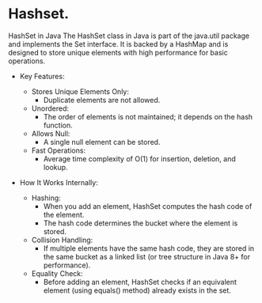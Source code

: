 # Hashset.

HashSet in Java
The HashSet class in Java is part of the java.util package and implements the Set interface. It is backed by a HashMap and is designed to store unique elements with high performance for basic operations.

* Key Features:
  - Stores Unique Elements Only:
    - Duplicate elements are not allowed.
  - Unordered:
    - The order of elements is not maintained; it depends on the hash function.
  - Allows Null:
    - A single null element can be stored.
  - Fast Operations:
    - Average time complexity of O(1) for insertion, deletion, and lookup.
    
* How It Works Internally:
  - Hashing:
    - When you add an element, HashSet computes the hash code of the element.
    - The hash code determines the bucket where the element is stored.
  - Collision Handling:
    - If multiple elements have the same hash code, they are stored in the same bucket as a linked list (or tree structure in Java 8+ for performance).
  - Equality Check:
    - Before adding an element, HashSet checks if an equivalent element (using equals() method) already exists in the set.
